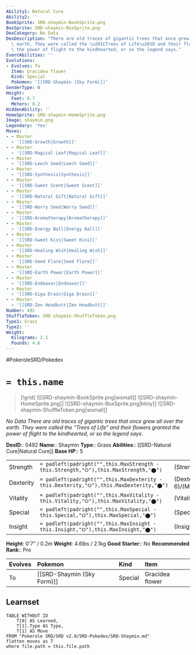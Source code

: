 ```yaml
---
Ability1: Natural Cure
Ability2: ''
BookSprite: SRD-shaymin-BookSprite.png
BoxSprite: SRD-shaymin-BoxSprite.png
DexCategory: No Data
DexDescription: "There are old traces of gigantic trees that once grew all over the\
  \ earth. They were called the \u201CTrees of Life\u201D and their flowers granted\
  \ the power of flight to the kindhearted, or so the legend says."
EventAbilities: ''
Evolutions:
- Evolves: To
  Item: Gracidea flower
  Kind: Special
  Pokemon: '[[SRD-Shaymin (Sky Form)]]'
GenderType: N
Height:
  Feet: 0.7
  Meters: 0.2
HiddenAbility: ''
HomeSprite: SRD-shaymin-HomeSprite.png
Image: shaymin.png
Legendary: 'Yes'
Moves:
- - Master
  - '[[SRD-Growth|Growth]]'
- - Master
  - '[[SRD-Magical Leaf|Magical Leaf]]'
- - Master
  - '[[SRD-Leech Seed|Leech Seed]]'
- - Master
  - '[[SRD-Synthesis|Synthesis]]'
- - Master
  - '[[SRD-Sweet Scent|Sweet Scent]]'
- - Master
  - '[[SRD-Natural Gift|Natural Gift]]'
- - Master
  - '[[SRD-Worry Seed|Worry Seed]]'
- - Master
  - '[[SRD-Aromatherapy|Aromatherapy]]'
- - Master
  - '[[SRD-Energy Ball|Energy Ball]]'
- - Master
  - '[[SRD-Sweet Kiss|Sweet Kiss]]'
- - Master
  - '[[SRD-Healing Wish|Healing Wish]]'
- - Master
  - '[[SRD-Seed Flare|Seed Flare]]'
- - Master
  - '[[SRD-Earth Power|Earth Power]]'
- - Master
  - '[[SRD-Endeavor|Endeavor]]'
- - Master
  - '[[SRD-Giga Drain|Giga Drain]]'
- - Master
  - '[[SRD-Zen Headbutt|Zen Headbutt]]'
Number: 492
ShuffleToken: SRD-shaymin-ShuffleToken.png
Type1: Grass
Type2: ''
Weight:
  Kilograms: 2.1
  Pounds: 4.6
---
```


#PokeroleSRD/Pokedex

# `= this.name`

> [!grid]
> ![[SRD-shaymin-BookSprite.png|wsmall]]
> ![[SRD-shaymin-HomeSprite.png]]
> ![[SRD-shaymin-BoxSprite.png|htiny]]
> ![[SRD-shaymin-ShuffleToken.png|wsmall]]


*No Data*
*There are old traces of gigantic trees that once grew all over the earth. They were called the “Trees of Life” and their flowers granted the power of flight to the kindhearted, or so the legend says.*

**DexID**:: 0492
**Name**:: Shaymin
**Type**:: Grass
**Abilities**:: [[SRD-Natural Cure|Natural Cure]]
**Base HP**:: 5

|           |                                                                                        |                                          |
| --------- | -------------------------------------------------------------------------------------- | ---------------------------------------- |
| Strength  | `= padleft(padright("",this.MaxStrength - this.Strength,"⭘"),this.MaxStrength,"⬤")`    | (Strength::6)/(MaxStrength::6)   |
| Dexterity | `= padleft(padright("",this.MaxDexterity - this.Dexterity,"⭘"),this.MaxDexterity,"⬤")` | (Dexterity:: 6)/(MaxDexterity::6) |
| Vitality  | `= padleft(padright("",this.MaxVitality - this.Vitality,"⭘"),this.MaxVitality,"⬤")`    | (Vitality::6)/(MaxVitality::6)   |
| Special   | `= padleft(padright("",this.MaxSpecial - this.Special,"⭘"),this.MaxSpecial,"⬤")`       | (Special::6)/(MaxSpecial::6)     |
| Insight   | `= padleft(padright("",this.MaxInsight - this.Insight,"⭘"),this.MaxInsight,"⬤")`       | (Insight::6)/(MaxInsight::6)     |

**Height**: 0'7" / 0.2m
**Weight**: 4.6lbs / 2.1kg
**Good Starter**:: No
**Recommended Rank**:: Pro

| Evolves   | Pokemon                    | Kind    | Item            |
|:----------|:---------------------------|:--------|:----------------|
| To        | [[SRD-Shaymin (Sky Form)]] | Special | Gracidea flower |

## Learnset

```dataview
TABLE WITHOUT ID
    T[0] AS Learned,
    T[1].Type AS Type,
    T[1] AS Move
FROM "Pokerole SRD/SRD v2.0/SRD-Pokedex/SRD-Shaymin.md"
flatten moves as T
where file.path = this.file.path
```
